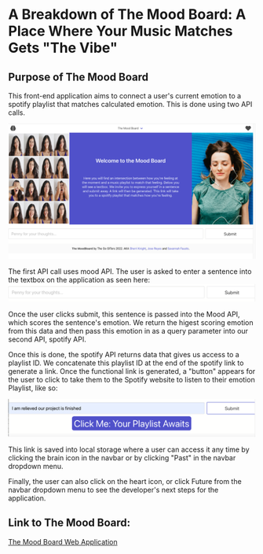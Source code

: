# A Breakdown of The Mood Board: A Place Where Your Music Matches Gets "The Vibe"

## Purpose of The Mood Board
This front-end application aims to connect a user's current emotion to a spotify playlist that matches calculated emotion. This is done using two API calls.

![Screenshot of The Mood Board Application](./Assets/images/start-page.png)

The first API call uses mood API. The user is asked to enter a sentence into the textbox on the application as seen here: ![Screenshot of Input used to Collect Data for First API Call](./Assets/images/mood-API.png)

Once the user clicks submit, this sentence is passed into the Mood API, which scores the sentence's emotion. We return the higest scoring emotion from this data and then pass this emotion in as a query parameter into our second API, spotify API.

Once this is done, the spotify API returns data that gives us access to a playlist ID. We concatenate this playlist ID at the end of the spotify link to generate a link. Once the functional link is generated, a "button" appears for the user to click to take them to the Spotify website to listen to their emotion Playlist, like so:

![Screenshot of Completed Call](./Assets/images/completed-call.ong.png)

This link is saved into local storage where a user can access it any time by clicking the brain icon in the navbar or by clicking "Past" in the navbar dropdown menu.

Finally, the user can also click on the heart icon, or click Future from the navbar dropdown menu to see the developer's next steps for the application.

## Link to The Mood Board:
[The Mood Board Web Application](url)